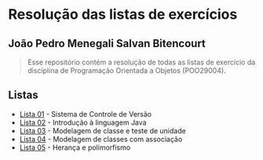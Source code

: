 # Resolução das listas de exercícios

## João Pedro Menegali Salvan Bitencourt

> Esse repositório contém a resolução de todas as listas de exercício da disciplina de Programação Orientada a Objetos (POO29004).

## Listas

 - [Lista 01](lista-01) - Sistema de Controle de Versão
 - [Lista 02](lista-02) - Introdução à linguagem Java
 - [Lista 03](lista-03) - Modelagem de classe e teste de unidade
 - [Lista 04](lista-04) - Modelagem de classes com associação
 - [Lista 05](lista-05) - Herança e polimorfismo
